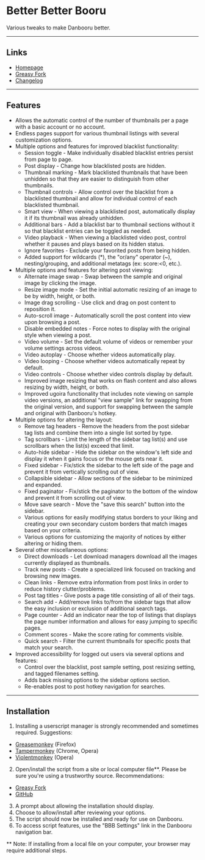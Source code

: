 Better Better Booru
===================
Various tweaks to make Danbooru better.

---
Links
-----
* [Homepage](https://github.com/pseudonymous/better-better-booru)
* [Greasy Fork](https://greasyfork.org/scripts/3575-better-better-booru)
* [Changelog](https://github.com/pseudonymous/better-better-booru/blob/master/changelog.md)

---
Features
--------
* Allows the automatic control of the number of thumbnails per a page with a basic account or no account.
* Endless pages support for various thumbnail listings with several customization options.
* Multiple options and features for improved blacklist functionality:
  * Session toggle - Make individually disabled blacklist entries persist from page to page.
  * Post display - Change how blacklisted posts are hidden.
  * Thumbnail marking - Mark blacklisted thumbnails that have been unhidden so that they are easier to distinguish from other thumbnails.
  * Thumbnail controls - Allow control over the blacklist from a blacklisted thumbnail and allow for individual control of each blacklisted thumbnail.
  * Smart view - When viewing a blacklisted post, automatically display it if its thumbnail was already unhidden.
  * Additional bars - Add a blacklist bar to thumbnail sections without it so that blacklist entries can be toggled as needed.
  * Video playback - When viewing a blacklisted video post, control whether it pauses and plays based on its hidden status.
  * Ignore favorites - Exclude your favorited posts from being hidden.
  * Added support for wildcards (*), the "or/any" operator (~), nesting/grouping, and additional metatags (ex: score:&lt;0, etc.).
* Multiple options and features for altering post viewing:
  * Alternate image swap - Swap between the sample and original image by clicking the image.
  * Resize image mode - Set the initial automatic resizing of an image to be by width, height, or both.
  * Image drag scrolling - Use click and drag on post content to reposition it.
  * Auto-scroll image - Automatically scroll the post content into view upon browsing a post.
  * Disable embedded notes - Force notes to display with the original style when viewing a post.
  * Video volume - Set the default volume of videos or remember your volume settings across videos.
  * Video autoplay - Choose whether videos automatically play.
  * Video looping - Choose whether videos automatically repeat by default.
  * Video controls - Choose whether video controls display by default.
  * Improved image resizing that works on flash content and also allows resizing by width, height, or both.
  * Improved ugoira functionality that includes note viewing on sample video versions, an additional "view sample" link for swapping from the original version, and support for swapping between the sample and original with Danbooru's hotkey.
* Multiple options for altering the layout:
  * Remove tag headers - Remove the headers from the post sidebar tag lists and combine them into a single list sorted by type.
  * Tag scrollbars - Limit the length of the sidebar tag list(s) and use scrollbars when the list(s) exceed that limit.
  * Auto-hide sidebar - Hide the sidebar on the window's left side and display it when it gains focus or the mouse gets near it.
  * Fixed sidebar - Fix/stick the sidebar to the left side of the page and prevent it from vertically scrolling out of view.
  * Collapsible sidebar - Allow sections of the sidebar to be minimized and expanded.
  * Fixed paginator - Fix/stick the paginator to the bottom of the window and prevent it from scrolling out of view.
  * Move save search - Move the "save this search" button into the sidebar.
  * Various options for easily modifying status borders to your liking and creating your own secondary custom borders that match images based on your criteria.
  * Various options for customizing the majority of notices by either altering or hiding them.
* Several other miscellaneous options:
  * Direct downloads - Let download managers download all the images currently displayed as thumbnails.
  * Track new posts - Create a specialized link focused on tracking and browsing new images.
  * Clean links - Remove extra information from post links in order to reduce history clutter/problems.
  * Post tag titles - Give posts a page title consisting of all of their tags.
  * Search add - Add/remove links to/from the sidebar tags that allow the easy inclusion or exclusion of additional search tags.
  * Page counter - Add an indicator near the top of listings that displays the page number information and allows for easy jumping to specific pages.
  * Comment scores - Make the score rating for comments visible.
  * Quick search - Filter the current thumbnails for specific posts that match your search.
* Improved accessibility for logged out users via several options and features:
  * Control over the blacklist, post sample setting, post resizing setting, and tagged filenames setting.
  * Adds back missing options to the sidebar options section.
  * Re-enables post to post hotkey navigation for searches.

---
Installation
------------
1. Installing a userscript manager is strongly recommended and sometimes required. Suggestions:
  * [Greasemonkey](https://addons.mozilla.org/en-US/firefox/addon/greasemonkey/) (Firefox)
  * [Tampermonkey](http://tampermonkey.net/) (Chrome, Opera)
  * [Violentmonkey](https://addons.opera.com/extensions/details/violent-monkey/) (Opera)
2. Open/install the script from a site or local computer file**. Please be sure you're using a trustworthy source. Recommendations:
  * [Greasy Fork](https://greasyfork.org/scripts/3575-better-better-booru)
  * [GitHub](https://github.com/pseudonymous/better-better-booru)
3. A prompt about allowing the installation should display.
4. Choose to allow/install after reviewing your options.
5. The script should now be installed and ready for use on Danbooru.
6. To access script features, use the "BBB Settings" link in the Danbooru navigation bar.

** Note: If installing from a local file on your computer, your browser may require additional steps.

